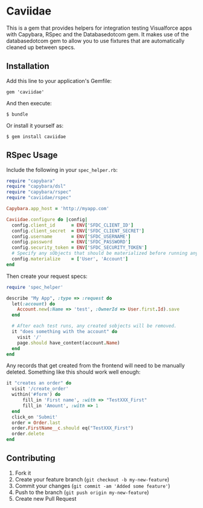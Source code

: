 # Caviidae

This is a gem that provides helpers for integration testing Visualforce apps
with Capybara, RSpec and the Databasedotcom gem. It makes use of the databasedotcom gem to allow you to use
fixtures that are automatically cleaned up between specs.

## Installation

Add this line to your application's Gemfile:

    gem 'caviidae'

And then execute:

    $ bundle

Or install it yourself as:

    $ gem install caviidae

## RSpec Usage

Include the following in your `spec_helper.rb`:

```ruby
require "capybara"
require "capybara/dsl"
require "capybara/rspec"
require "caviidae/rspec"

Capybara.app_host = 'http://myapp.com'

Caviidae.configure do |config|
  config.client_id      = ENV['SFDC_CLIENT_ID']
  config.client_secret  = ENV['SFDC_CLIENT_SECRET']
  config.username       = ENV['SFDC_USERNAME']
  config.password       = ENV['SFDC_PASSWORD']
  config.security_token = ENV['SFDC_SECURITY_TOKEN']
  # Specify any sObjects that should be materialized before running any tests.
  config.materialize    = ['User', 'Account']
end
```

Then create your request specs:

```ruby
require 'spec_helper'

describe "My App", :type => :request do
  let(:account) do
    Account.new(:Name => 'test', :OwnerId => User.first.Id).save
  end

  # After each test runs, any created sobjects will be removed.
  it "does something with the account" do
    visit '/'
    page.should have_content(account.Name)
  end
end
```

Any records that get created from the frontend will need to be manually
deleted. Something like this should work well enough:

```ruby
it "creates an order" do
  visit '/create_order'
  within('#form') do
      fill_in 'First name', :with => "TestXXX_First"
      fill_in 'Amount', :with => 1
  end
  click_on 'Submit'
  order = Order.last
  order.FirstName__c.should eq("TestXXX_First")
  order.delete
end

```


## Contributing

1. Fork it
2. Create your feature branch (`git checkout -b my-new-feature`)
3. Commit your changes (`git commit -am 'Added some feature'`)
4. Push to the branch (`git push origin my-new-feature`)
5. Create new Pull Request
